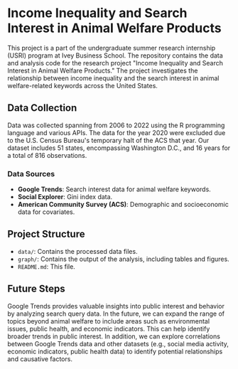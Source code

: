 # Income Inequality and Search Interest in Animal Welfare Products

This project is a part of the undergraduate summer research internship (USRI) program at Ivey Business School. The repository contains the data and analysis code for the research project "Income Inequality and Search Interest in Animal Welfare Products." The project investigates the relationship between income inequality and the search interest in animal welfare-related keywords across the United States.

## Data Collection

Data was collected spanning from 2006 to 2022 using the R programming language and various APIs. The data for the year 2020 were excluded due to the U.S. Census Bureau's temporary halt of the ACS that year. Our dataset includes 51 states, encompassing Washington D.C., and 16 years for a total of 816 observations.

### Data Sources

- **Google Trends**: Search interest data for animal welfare keywords.
- **Social Explorer**: Gini index data.
- **American Community Survey (ACS)**: Demographic and socioeconomic data for covariates.

## Project Structure

- `data/`: Contains the processed data files.
- `graph/`: Contains the output of the analysis, including tables and figures.
- `README.md`: This file.

## Future Steps

Google Trends provides valuable insights into public interest and behavior by analyzing search query data. In the future, we can expand the range of topics beyond animal welfare to include areas such as environmental issues, public health, and economic indicators. This can help identify broader trends in public interest. In addition, we can explore correlations between Google Trends data and other datasets (e.g., social media activity, economic indicators, public health data) to identify potential relationships and causative factors.
